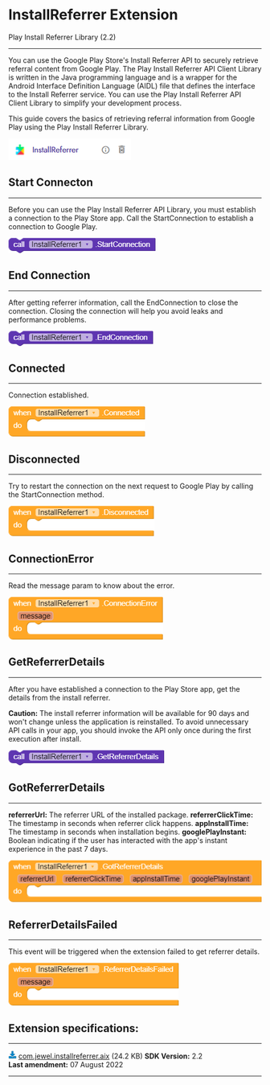 # InstallReferrer Extension
Play Install Referrer Library (2.2)
* **
You can use the Google Play Store's Install Referrer API to securely retrieve referral content from Google Play. The Play Install Referrer API Client Library is written in the Java programming language and is a wrapper for the Android Interface Definition Language (AIDL) file that defines the interface to the Install Referrer service. You can use the Play Install Referrer API Client Library to simplify your development process.

This guide covers the basics of retrieving referral information from Google Play using the Play Install Referrer Library.

<img src="https://raw.githubusercontent.com/jewelshkjony/InstallReferrer/main/images/aix.png"/>

## Start Connecton
* **
Before you can use the Play Install Referrer API Library, you must establish a connection to the Play Store app. Call the StartConnection to establish a connection to Google Play.

<img src="https://raw.githubusercontent.com/jewelshkjony/InstallReferrer/main/images/start-connection.png"/>

## End Connection
* **
After getting referrer information, call the EndConnection to close the connection. Closing the connection will help you avoid leaks and performance problems.

<img src="https://raw.githubusercontent.com/jewelshkjony/InstallReferrer/main/images/end-connection.png"/>

## Connected
* **
Connection established.

<img src="https://raw.githubusercontent.com/jewelshkjony/InstallReferrer/main/images/connected.png"/>

## Disconnected
* **
Try to restart the connection on the next request to Google Play by calling the StartConnection method.

<img src="https://raw.githubusercontent.com/jewelshkjony/InstallReferrer/main/images/disconnected.png"/>

## ConnectionError
* **
Read the message param to know about the error.

<img src="https://raw.githubusercontent.com/jewelshkjony/InstallReferrer/main/images/connection-error.png"/>

## GetReferrerDetails
* **
After you have established a connection to the Play Store app, get the details from the install referrer.

**Caution:** The install referrer information will be available for 90 days and won't change unless the application is reinstalled. To avoid unnecessary API calls in your app, you should invoke the API only once during the first execution after install.

<img src="https://raw.githubusercontent.com/jewelshkjony/InstallReferrer/main/images/get-referrer-details.png"/>

## GotReferrerDetails
* **
**referrerUrl:** The referrer URL of the installed package.
**referrerClickTime:** The timestamp in seconds when referrer click happens.
**appInstallTime:** The timestamp in seconds when installation begins.
**googlePlayInstant:** Boolean indicating if the user has interacted with the app's instant experience in the past 7 days.

<img src="https://raw.githubusercontent.com/jewelshkjony/InstallReferrer/main/images/got-referrer-details.png"/>

## ReferrerDetailsFailed
* **
This event will be triggered when the extension failed to get referrer details.

<img src="https://raw.githubusercontent.com/jewelshkjony/InstallReferrer/main/images/referrer-failed.png"/>

## Extension specifications:
* **

<img src="https://raw.githubusercontent.com/jewelshkjony/InstallReferrer/main/images/download.png"/> <a href="">com.jewel.installreferrer.aix</a> (24.2 KB)
**SDK Version:** 2.2\
**Last amendment:** 07 August 2022
* **
